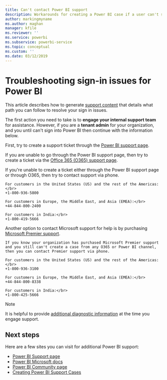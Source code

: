 ```yaml
---
title: Can't contact Power BI support
description: Workarounds for creating a Power BI case if a user can't sign in
author: markingmyname
ms.author: maghan
manager: kfile
ms.reviewer: ''
ms.service: powerbi
ms.subservice: powerbi-service
ms.topic: conceptual
ms.custom: ''
ms.date: 03/12/2019
---
```


# Troubleshooting sign-in issues for Power BI

This article describes how to generate [support content](https://powerbi.microsoft.com/support/) that details what path you can follow to resolve your sign in issues.

The first action you need to take is to **engage your internal support team** for assistance. However, if you are a **tenant admin** for your organization, and you until can't sign into Power BI then continue with the information below.

First, try to create a support ticket through the [Power BI support page](https://powerbi.microsoft.com/en-us/support/).

If you are unable to go through the Power BI support page, then try to create a ticket via the [Office 365 (O365) support page](https://support.office.com/home/contact).

If you're unable to create a ticket either through the Power BI support page or through O365, then try to contact support via phone.

    For customers in the United States (US) and the rest of the Americas: </br>
    +1-800-936-5800

    For customers in Europe, the Middle East, and Asia (EMEA):</br>
    +44-844-800-2400

    For customers in India:</br>
    +1-800-419-5666

Another option to contact Microsoft support for help is by purchasing [Microsoft Premier support](https://support.microsoft.com/premier).

    If you know your organization has purchased Microsoft Premier support and you still can't create a case from any O365 or Power BI channel, then you can contact Premier support via phone.

    For customers in the United States (US) and the rest of the Americas:</br>
    +1-800-936-3100

    For customers in Europe, the Middle East, and Asia (EMEA):</br>
    +44-844-800-8338

    For customers in India:</br>
    +1-800-425-5666

> [!Note]
> It is helpful to provide [additional diagnostic information](service-admin-capturing-additional-diagnostic-information-for-power-bi.md) at the time you engage support.

## Next steps

Here are a few sites you can visit for additional Power BI support:

* [Power BI Support page](https://powerbi.microsoft.com/support/)
* [Power BI Microsoft docs](https://docs.microsoft.com/power-bi/)
* [Power BI Community page](https://community.powerbi.com/)
* [Creating Power BI Support Cases](https://blogs.msdn.microsoft.com/charles_sterling/2017/12/01/creating-power-bi-support-cases/)